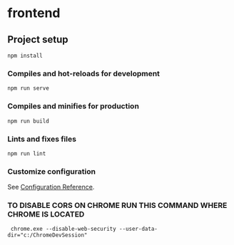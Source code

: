 # frontend

## Project setup
```
npm install
```

### Compiles and hot-reloads for development
```
npm run serve
```

### Compiles and minifies for production
```
npm run build
```

### Lints and fixes files
```
npm run lint
```

### Customize configuration
See [Configuration Reference](https://cli.vuejs.org/config/).


### TO DISABLE CORS ON CHROME RUN THIS COMMAND WHERE CHROME IS LOCATED

```
 chrome.exe --disable-web-security --user-data-dir="c:/ChromeDevSession"
```
